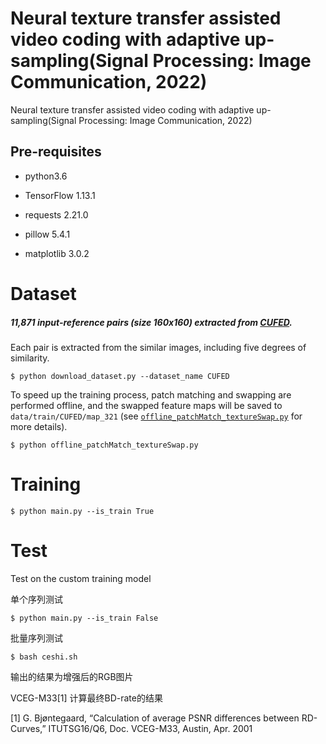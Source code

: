 # Neural texture transfer assisted video coding with adaptive up-sampling(Signal Processing: Image Communication, 2022)
Neural texture transfer assisted video coding with adaptive up-sampling(Signal Processing: Image Communication, 2022)
## Pre-requisites

- python3.6

- TensorFlow 1.13.1
- requests 2.21.0
- pillow 5.4.1
- matplotlib 3.0.2



# Dataset

##### 11,871 input-reference pairs (size 160x160) extracted from [CUFED](http://acsweb.ucsd.edu/~yuw176/event-curation.html).

Each pair is extracted from the similar images, including five degrees of similarity. 

```
$ python download_dataset.py --dataset_name CUFED
```

To speed up the training process, patch matching and swapping are performed offline, and the swapped feature maps will be saved to `data/train/CUFED/map_321` (see [`offline_patchMatch_textureSwap.py`](offline_patchMatch_textureSwap.py) for more details). 

```
$ python offline_patchMatch_textureSwap.py
```



# Training

```
$ python main.py --is_train True
```



# Test

Test on the custom training model

单个序列测试

```
$ python main.py --is_train False
```

批量序列测试

```
$ bash ceshi.sh
```

输出的结果为增强后的RGB图片

VCEG-M33[1] 计算最终BD-rate的结果

[1] G. Bjøntegaard, “Calculation of average PSNR differences between RD-Curves,” ITUTSG16/Q6, Doc. VCEG-M33, Austin, Apr. 2001
